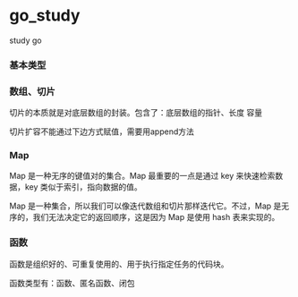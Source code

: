 # go_study
study go

### 基本类型


### 数组、切片

切片的本质就是对底层数组的封装。包含了：底层数组的指针、长度
容量

切片扩容不能通过下边方式赋值，需要用append方法


### Map

Map 是一种无序的键值对的集合。Map 最重要的一点是通过 key 来快速检索数据，key 类似于索引，指向数据的值。

Map 是一种集合，所以我们可以像迭代数组和切片那样迭代它。不过，Map 是无序的，我们无法决定它的返回顺序，这是因为 Map 是使用 hash 表来实现的。



### 函数

函数是组织好的、可重复使用的、用于执行指定任务的代码块。

函数类型有：函数、匿名函数、闭包
